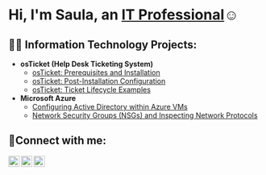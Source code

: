 <h1>Hi, I'm Saula, an <a href="https://linkedin.com/in/saula-s-738224185/">IT Professional</a>☺</h1>

<h2>👨‍💻 Information Technology Projects:</h2>

- <b>osTicket (Help Desk Ticketing System)</b>
  - [osTicket: Prerequisites and Installation](https://github.com/ssucu1/osticket-prereqs)
  - [osTicket: Post-Installation Configuration](https://github.com/ssucu1/post-install-config)
  - [osTicket: Ticket Lifecycle Examples](https://github.com/ssucu1/ticket-lifecycle)
- <b>Microsoft Azure</b>
  - [Configuring Active Directory within Azure VMs](https://github.com/ssucu1/configure-ad)
  - [Network Security Groups (NSGs) and Inspecting Network Protocols](https://github.com/ssucu1/azure-network-protocols)

<h2>🤳Connect with me:</h2>

[<img align="left" alt="Josh | Twitter" width="22px" src="https://cdn.jsdelivr.net/npm/simple-icons@v3/icons/twitter.svg" />][twitter]
[<img align="left" alt="Josh | LinkedIn" width="22px" src="https://cdn.jsdelivr.net/npm/simple-icons@v3/icons/linkedin.svg" />][linkedin]
[<img align="left" alt="Josh | Instagram" width="22px" src="https://cdn.jsdelivr.net/npm/simple-icons@v3/icons/instagram.svg" />][instagram]

[twitter]: https://twitter.com/SaulaSucu
[instagram]: https://www.instagram.com/Josh
[linkedin]: https://linkedin.com/in/saula-s-738224185/
